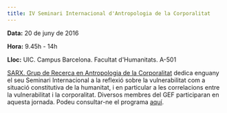 ```yaml
---
title: IV Seminari Internacional d'Antropologia de la Corporalitat
---
```


**Data:** 20 de juny de 2016

**Hora:** 9.45h - 14h

**Lloc:** UIC. Campus Barcelona. Facultat d'Humanitats. A-501

[SARX. Grup de Recerca en Antropologia de la Corporalitat](http://www.uic.es/ca/humanitats/recerca/antropologia-de-la-corporalitat) dedica enguany el seu Seminari Internacional a la reflexió sobre la vulnerabilitat com a situació constitutiva de la humanitat, i en particular a les correlacions entre la vulnerabilitat i la corporalitat. Diversos membres del GEF participaran en aquesta jornada. Podeu consultar-ne el programa [aquí](http://www.uic.es/ca/agenda-activitats/iv-seminari-internacional-dantropologia-de-la-corporalitat).